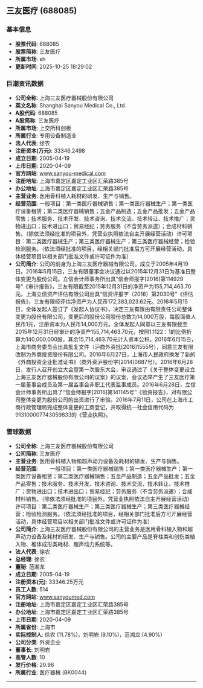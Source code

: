 ## 三友医疗 (688085)

### 基本信息

- **股票代码**: 688085
- **股票简称**: 三友医疗
- **所属市场**: sh
- **更新时间**: 2025-10-25 18:29:02

### 巨潮资讯数据

- **公司全称**: 上海三友医疗器械股份有限公司
- **英文名称**: Shanghai Sanyou Medical Co., Ltd.
- **A股代码**: 688085
- **A股简称**: 三友医疗
- **所属市场**: 上交所科创板
- **所属行业**: 专用设备制造业
- **法人代表**: 徐农
- **注册资本(万元)**: 33346.2498
- **成立日期**: 2005-04-19
- **上市日期**: 2020-04-09
- **官方网站**: www.sanyou-medical.com
- **注册地址**: 上海市嘉定区嘉定工业区汇荣路385号
- **办公地址**: 上海市嘉定区嘉定工业区汇荣路385号
- **主营业务**: 医用骨科植入耗材的研发、生产与销售。
- **经营范围**: 一般项目：第一类医疗器械销售；第一类医疗器械生产；第一类医疗设备租赁；第二类医疗器械销售；五金产品制造；五金产品批发；五金产品零售；技术服务、技术开发、技术咨询、技术交流、技术转让、技术推广；货物进出口；技术进出口；贸易经纪；劳务服务（不含劳务派遣）；合成材料销售。（除依法须经批准的项目外，凭营业执照依法自主开展经营活动）许可项目：第二类医疗器械生产；第三类医疗器械生产；第三类医疗器械经营；检验检测服务。（依法须经批准的项目，经相关部门批准后方可开展经营活动，具体经营项目以相关部门批准文件或许可证件为准）
- **公司简介**: 公司的前身为上海三友医疗器械有限公司，成立于2005年4月19日。2016年5月15日，三友有限董事会决议通过以2015年12月31日为基准日整体变更为股份公司。立信会计师事务所出具“信会师报字[2016]第114929号”《审计报告》，三友有限截至2015年12月31日的净资产为155,714,463.70元。上海立信资产评估有限公司出具“信资评报字（2016）第2030号”《评估报告》，三友有限经评估净资产为人民币172,383,023.62元。2016年5月15日，全体发起人签订了《发起人协议书》，决定三友有限由有限责任公司整体变更为股份有限公司，变更后的股份公司股份总数为14,000万股，每股面值人民币1元，注册资本为人民币14,000万元。全体发起人同意以三友有限截至2015年12月31日经审计的净资产155,714,463.70元，按照1.1122：1的比例折算为140,000,000股，其余15,714,463.70元计入资本公积。2016年6月15日，上海市商务委员会出具批复文件（沪商外资批[2016]1555号），同意三友有限改制为外商投资股份有限公司。2016年6月27日，上海市人民政府换发了新的《外商投资企业批准证书》（商外资沪股份字[2014]0687号）。2016年6月28日，发行人召开创立大会暨第一次股东大会，审议通过了《关于整体变更设立上海三友医疗器械股份有限公司的议案》的议案，会议选举产生了三友医疗第一届董事会成员及第一届监事会非职工代表监事成员。2016年6月28日，立信会计师事务所出具了“信会师报字[2016]第141145号”《验资报告》，对有限公司整体变更为股份公司的出资进行了审验。2016年7月11日，公司在上海市工商行政管理局完成整体变更的工商登记，并取得统一社会信用代码为913100007743059833的《营业执照》。

### 雪球数据

- **公司全称**: 上海三友医疗器械股份有限公司
- **公司简称**: 三友医疗
- **主营业务**: 医用骨科植入物和超声动力设备及耗材的研发、生产与销售。
- **经营范围**: 　　一般项目：第一类医疗器械销售；第一类医疗器械生产；第一类医疗设备租赁；第二类医疗器械销售；五金产品制造；五金产品批发；五金产品零售；技术服务、技术开发、技术咨询、技术交流、技术转让、技术推广；货物进出口；技术进出口；贸易经纪；劳务服务（不含劳务派遣）；合成材料销售。（除依法须经批准的项目外，凭营业执照依法自主开展经营活动）许可项目：第二类医疗器械生产；第三类医疗器械生产；第三类医疗器械经营；检验检测服务。（依法须经批准的项目，经相关部门批准后方可开展经营活动，具体经营项目以相关部门批准文件或许可证件为准）
- **公司简介**: 上海三友医疗器械股份有限公司的主营业务是医用骨科植入物和超声动力设备及耗材的研发、生产与销售。公司的主要产品是脊柱类和创伤类植入物、椎体成形类耗材、超声动力系统等。
- **法人代表**: 徐农
- **总经理**: 徐农
- **董秘**: 范湘龙
- **成立日期**: 2005-04-19
- **注册资本(元)**: 33346.25万元
- **员工人数**: 514
- **官方网站**: www.sanyoumed.com
- **注册地址**: 上海市嘉定区嘉定工业区汇荣路385号
- **办公地址**: 上海市嘉定区嘉定工业区汇荣路385号
- **上市日期**: 2020-04-09
- **所属省份**: 上海市
- **实际控制人**: 徐农 (11.78%)，刘明岩 (9.10%)，范湘龙 (4.90%)
- **公司分类**: 外资企业
- **董事长**: 刘明岩
- **高管人数**: 10
- **发行价格**: 20.96
- **所属行业**: 医疗器械 (BK0044)

---